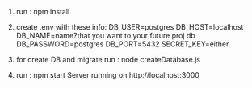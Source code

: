 1. run : npm install

2. create .env with these info:
DB_USER=postgres
DB_HOST=localhost
DB_NAME=name?that you want to your future proj db
DB_PASSWORD=postgres
DB_PORT=5432
SECRET_KEY=either

3. for create DB and migrate 
run : node createDatabase.js 

4. run : npm start 
Server running on http://localhost:3000


